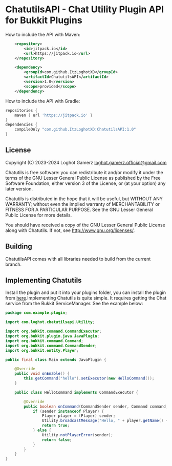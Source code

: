 # ChatutilsAPI - Chat Utility Plugin API for Bukkit Plugins

How to include the API with Maven: 
```xml
    <repository>
        <id>jitpack.io</id>
        <url>https://jitpack.io</url>
    </repository>
```
```xml
    <dependency>
        <groupId>com.github.ItzLoghotXD</groupId>
        <artifactId>ChatutilsAPI</artifactId>
        <version>1.0</version>
        <scope>provided</scope>
    </dependency>
```

How to include the API with Gradle:
```groovy
repositories {
    maven { url 'https://jitpack.io' }
}
dependencies {
    compileOnly "com.github.ItzLoghotXD:ChatutilsAPI:1.0"
}
```

## License
Copyright (C) 2023-2024 Loghot Gamerz <loghot.gamerz.official@gmail.com>

Chatutils is free software: you can redistribute it and/or modify
it under the terms of the GNU Lesser General Public License as published by
the Free Software Foundation, either version 3 of the License, or
(at your option) any later version.

Chatutils is distributed in the hope that it will be useful,
but WITHOUT ANY WARRANTY; without even the implied warranty of
MERCHANTABILITY or FITNESS FOR A PARTICULAR PURPOSE.  See the
GNU Lesser General Public License for more details.

You should have received a copy of the GNU Lesser General Public License
along with Chatutils.  If not, see <http://www.gnu.org/licenses/>.

## Building
ChatutilsAPI comes with all libraries needed to build from the current branch.

## Implementing Chatutils
Install the plugin and put it into your plugins folder, you can install the plugin from [here](https://github.com/ItzLoghotXD/ChatutilsAPI/releases/latest).Implementing Chatutils is quite simple. It requires getting the Chat service from the Bukkit ServiceManager. See the example below:

```java
package com.example.plugin;

import com.loghot.chatutilsapi.Utility;

import org.bukkit.command.CommandExecutor;
import org.bukkit.plugin.java.JavaPlugin;
import org.bukkit.command.Command;
import org.bukkit.command.CommandSender;
import org.bukkit.entity.Player;

public final class Main extends JavaPlugin {

    @Override
    public void onEnable() {
        this.getCommand("hello").setExecutor(new HelloCommand());
    }

    public class HelloCommand implements CommandExecutor {

        @Override
        public boolean onCommand(CommandSender sender, Command command, String label, String[] args) {
            if (sender instanceof Player) {
                Player player = (Player) sender;
                Utility.broadcastMessage("Hello, " + player.getName() + "!");
                return true;
            } else {
                Utility.notPlayerError(sender);
                return false;
            }
        }
    }
}
```
